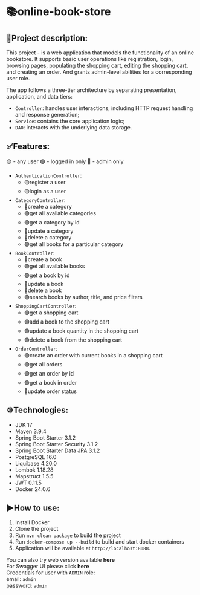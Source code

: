 # :books:online-book-store

##  📑Project description:
This project - is a web application that models the functionality of an online bookstore. It supports basic user operations like registration, login, browsing pages, populating the shopping cart, editing the shopping cart, and creating an order. And grants admin-level abilities for a corresponding user role.

The app follows a three-tier architecture by separating presentation, application, and data tiers:

- `Controller`: handles user interactions, including HTTP request handling and response generation;
- `Service`: contains the core application logic;
- `DAO`: interacts with the underlying data storage.

## ✅Features:
:yellow_circle: - any user
:green_circle: - logged in only
:large_blue_circle: - admin only


* `AuthenticationController`:
  - :yellow_circle:register a user
  - :yellow_circle:login as a user
* `CategoryController`:
  - :large_blue_circle:create a category
  - :green_circle:get all available categories
  - :green_circle:get a category by id
  - :large_blue_circle:update a category
  - :large_blue_circle:delete a category
  - :green_circle:get all books for a particular category
* `BookController`:
  - :large_blue_circle:create a book
  - :green_circle:get all available books
  - :green_circle:get a book by id
  - :large_blue_circle:update a book
  - :large_blue_circle:delete a book
  - :green_circle:search books by author, title, and price filters
* `ShoppingCartController`:
  * :green_circle:get a shopping cart
  * :green_circle:add a book to the shopping cart
  * :green_circle:update a book quantity in the shopping cart
  * :green_circle:delete a book from the shopping cart
* `OrderController`:
  * :green_circle:create an order with current books in a shopping cart
  * :green_circle:get all orders
  * :green_circle:get an order by id
  * :green_circle:get a book in order
  * :large_blue_circle:update order status

## :gear:Technologies:
* JDK 17
* Maven 3.9.4
* Spring Boot Starter 3.1.2
* Spring Boot Starter Security 3.1.2
* Spring Boot Starter Data JPA 3.1.2
* PostgreSQL 16.0
* Liquibase 4.20.0
* Lombok 1.18.28
* Mapstruct 1.5.5
* JWT 0.11.5
* Docker 24.0.6

## :arrow_forward:How to use:
1. Install Docker
2. Clone the project
3. Run `mvn clean package` to build the project
4. Run `docker-compose up --build` to build and start docker containers
5. Application will be available at `http://localhost:8088`.

You can also try web version available **here**  
For Swagger UI please click **here**  
Credentials for user with `ADMIN` role:  
email: `admin`  
password: `admin`

